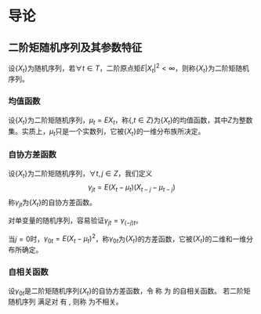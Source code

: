 # 导论

## 二阶矩随机序列及其参数特征

设$\{X_t\}$为随机序列，若$\forall t \in T$，二阶原点矩$E|X_t|^2<\infty$，则称$\{X_t\}$为二阶矩随机序列。

### 均值函数

设$\{X_t\}$为二阶矩随机序列，$\mu_t=EX_t$，称$\{, t\in Z\}$为$\{X_t\}$的均值函数，其中$Z$为整数集。实质上，$\mu_t$只是一个实数列，它被$\{X_t\}$的一维分布族所决定。

### 自协方差函数

设$\{X_t\}$为二阶矩随机序列，$\forall t, j \in Z$，我们定义
$$\gamma_{jt}=E(X_t-\mu_t)(X_{t-j}-\mu_{t-j})$$
称$\gamma_{jt}$为$\{X_t\}$的自协方差函数。

对单变量的随机序列，容易验证$\gamma_{jt}=\gamma_{(-j)t}$。

当$j=0$时，$\gamma_{0t}=E(X_t-\mu_t)^2$，称$\gamma_{0t}$为$\{X_t\}$的方差函数，它被$\{X_t\}$的二维和一维分布所确定。

### 自相关函数
设$\gamma_{0t}$是二阶矩随机序列$\{X_t\}$的自协方差函数，令
称 为 的自相关函数。
若二阶矩随机序列 满足对 有
, 则称 为不相关。
